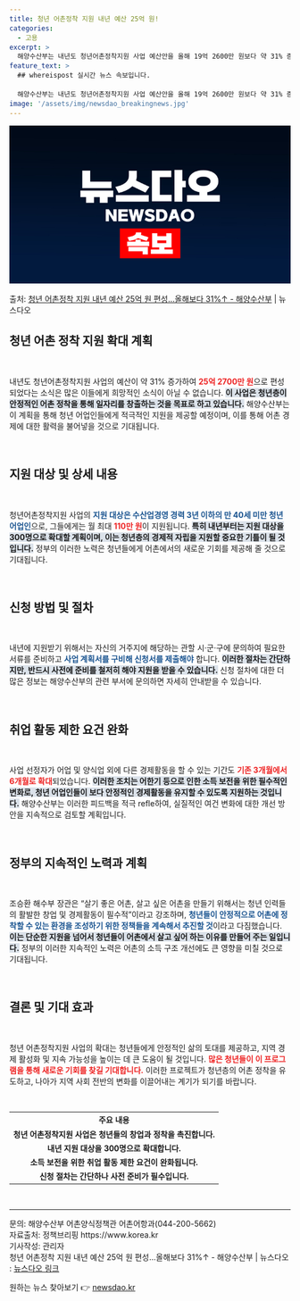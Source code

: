 ```yaml
---
title: 청년 어촌정착 지원 내년 예산 25억 원!
categories:
  - 고용
excerpt: >
  해양수산부는 내년도 청년어촌정착지원 사업 예산안을 올해 19억 2600만 원보다 약 31% 증가한 25억 2…
feature_text: >
  ## whereispost 실시간 뉴스 속보입니다.

  해양수산부는 내년도 청년어촌정착지원 사업 예산안을 올해 19억 2600만 원보다 약 31% 증가한 25억 2…
image: '/assets/img/newsdao_breakingnews.jpg'
---
```


![뉴스다오 속보](/assets/img/newsdao_breakingnews.jpg)

<p>출처: <a href="https://newsdao.kr/2075" rel="dofollow">청년 어촌정착 지원 내년 예산 25억 원 편성…올해보다 31%↑ - 해양수산부</a> | 뉴스다오</p>

<h2 data-ke-size="size26">청년 어촌 정착 지원 확대 계획</h2>

<p data-ke-size="size16">&nbsp;</p>

<p data-ke-size="size16">내년도 청년어촌정착지원 사업의 예산이 약 31% 증가하여 <b><span style="color: #ee2323;">25억 2700만 원</span></b>으로 편성되었다는 소식은 많은 이들에게 희망적인 소식이 아닐 수 없습니다. <b><span style="background-color: #21538527;">이 사업은 청년층이 안정적인 어촌 정착을 통해 일자리를 창출하는 것을 목표로 하고 있습니다.</span></b> 해양수산부는 이 계획을 통해 청년 어업인들에게 적극적인 지원을 제공할 예정이며, 이를 통해 어촌 경제에 대한 활력을 불어넣을 것으로 기대됩니다.</p>

<p data-ke-size="size16">&nbsp;</p>

<h2 data-ke-size="size26">지원 대상 및 상세 내용</h2>

<p data-ke-size="size16">&nbsp;</p>

<p data-ke-size="size16">청년어촌정착지원 사업의 <b><span style="color: #1a5490;">지원 대상은 수산업경영 경력 3년 이하의 만 40세 미만 청년 어업인</span></b>으로, 그들에게는 월 최대 <b><span style="color: #ee2323;">110만 원</span></b>이 지원됩니다. <b><span style="background-color: #21538527;">특히 내년부터는 지원 대상을 300명으로 확대할 계획이며, 이는 청년층의 경제적 자립을 지원할 중요한 기틀이 될 것입니다.</span></b> 정부의 이러한 노력은 청년들에게 어촌에서의 새로운 기회를 제공해 줄 것으로 기대됩니다.</p>

<p data-ke-size="size16">&nbsp;</p>

<h2 data-ke-size="size26">신청 방법 및 절차</h2>

<p data-ke-size="size16">&nbsp;</p>

<p data-ke-size="size16">내년에 지원받기 위해서는 자신의 거주지에 해당하는 관할 시·군·구에 문의하여 필요한 서류를 준비하고 <b><span style="color: #1a5490;">사업 계획서를 구비해 신청서를 제출해야</span></b> 합니다. <b><span style="background-color: #21538527;">이러한 절차는 간단하지만, 반드시 사전에 준비를 철저히 해야 지원을 받을 수 있습니다.</span></b> 신청 절차에 대한 더 많은 정보는 해양수산부의 관련 부서에 문의하면 자세히 안내받을 수 있습니다.</p>

<p data-ke-size="size16">&nbsp;</p>

<h2 data-ke-size="size26">취업 활동 제한 요건 완화</h2>

<p data-ke-size="size16">&nbsp;</p>

<p data-ke-size="size16">사업 선정자가 어업 및 양식업 외에 다른 경제활동을 할 수 있는 기간도 <b><span style="color: #ee2323;">기존 3개월에서 6개월로 확대</span></b>되었습니다. <b><span style="background-color: #21538527;">이러한 조치는 어한기 등으로 인한 소득 보전을 위한 필수적인 변화로, 청년 어업인들이 보다 안정적인 경제활동을 유지할 수 있도록 지원하는 것입니다.</span></b> 해양수산부는 이러한 피드백을 적극 refle하여, 실질적인 여건 변화에 대한 개선 방안을 지속적으로 검토할 계획입니다.</p>

<p data-ke-size="size16">&nbsp;</p>

<h2 data-ke-size="size26">정부의 지속적인 노력과 계획</h2>

<p data-ke-size="size16">&nbsp;</p>

<p data-ke-size="size16">조승환 해수부 장관은 “살기 좋은 어촌, 살고 싶은 어촌을 만들기 위해서는 청년 인력들의 활발한 창업 및 경제활동이 필수적”이라고 강조하며, <b><span style="color: #1a5490;">청년들이 안정적으로 어촌에 정착할 수 있는 환경을 조성하기 위한 정책들을 계속해서 추진할 것</span></b>이라고 다짐했습니다. <b><span style="background-color: #21538527;">이는 단순한 지원을 넘어서 청년들이 어촌에서 살고 싶어 하는 이유를 만들어 주는 일입니다.</span></b> 정부의 이러한 지속적인 노력은 어촌의 소득 구조 개선에도 큰 영향을 미칠 것으로 기대됩니다.</p>

<p data-ke-size="size16">&nbsp;</p>

<h2 data-ke-size="size26">결론 및 기대 효과</h2>

<p data-ke-size="size16">&nbsp;</p>

<p data-ke-size="size16">청년 어촌정착지원 사업의 확대는 청년들에게 안정적인 삶의 토대를 제공하고, 지역 경제 활성화 및 지속 가능성을 높이는 데 큰 도움이 될 것입니다. <b><span style="color: #ee2323;">많은 청년들이 이 프로그램을 통해 새로운 기회를 찾길 기대합니다.</span></b> 이러한 프로젝트가 청년층의 어촌 정착을 유도하고, 나아가 지역 사회 전반의 변화를 이끌어내는 계기가 되기를 바랍니다.</p>

<p data-ke-size="size16">&nbsp;</p>

<table>
    <tr>
        <th style="text-align: center; height: 17px;"><b>주요 내용</b></th>
    </tr>
    <tr>
        <td style="text-align: center; height: 17px;"><b>청년 어촌정착지원 사업은 청년들의 창업과 정착을 촉진합니다.</b></td>
    </tr>
    <tr>
        <td style="text-align: center; height: 17px;"><b>내년 지원 대상을 300명으로 확대합니다.</b></td>
    </tr>
    <tr>
        <td style="text-align: center; height: 17px;"><b>소득 보전을 위한 취업 활동 제한 요건이 완화됩니다.</b></td>
    </tr>
    <tr>
        <td style="text-align: center; height: 17px;"><b>신청 절차는 간단하나 사전 준비가 필수입니다.</b></td>
    </tr>
</table>

<p data-ke-size="size16">&nbsp;</p>

<hr>

<p data-ke-size="size16">문의: 해양수산부 어촌양식정책관 어촌어항과(044-200-5662)<br>자료출처: 정책브리핑 https://www.korea.kr<br>기사작성: 관리자<br>청년 어촌정착 지원 내년 예산 25억 원 편성…올해보다 31%↑ - 해양수산부 | 뉴스다오  : <a href="https://newsdao.kr/2075">뉴스다오 링크</a></p> 

원하는 뉴스 찾아보기 👉 <a href="https://newsdao.kr" rel="dofollow">newsdao.kr</a>


